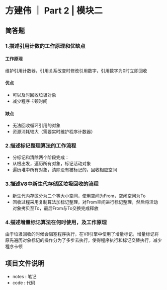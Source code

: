 # 方建伟 ｜ Part 2 | 模块二

## 简答题

### 1.描述引用计数的工作原理和优缺点
#### 工作原理
维护引用计数器，引用关系改变时修改引用数字，引用数字为0时立即回收
#### 优点
- 可以及时回收垃圾对象
- 减少程序卡顿时间
#### 缺点
- 无法回收循环引用的对象
- 资源消耗较大（需要实时维护程序计数器）

### 2.描述标记整理算法的工作流程
- 分标记和清除两个阶段完成：  
- 从根出发，遍历所有对象，标记活动对象  
- 遍历堆中所有对象，清除没有被标记的，回收相应空间

### 3.描述V8中新生代存储区垃圾回收的流程
- 新生代内存区分为二个等大小空间，使用空间为From，空闲空间为To
- 回收过程采用复制算法加标记整理，对From空间进行标记整理，然后将活动对象拷贝至To，最后From与To交换完成释放

### 4.描述增量标记算法在何时使用，及工作原理
由于垃圾回收的时候会阻塞程序执行，在V8引擎中使用了增量标记，增量标记将原先遍历对象标记的操作分为了多步去执行，使得程序执行和标记交替执行，减少程序卡顿

## 项目文件说明
- notes : 笔记
- code : 代码
